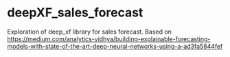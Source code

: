 # deepXF_sales_forecast
Exploration of deep_xf library for sales forecast. Based on https://medium.com/analytics-vidhya/building-explainable-forecasting-models-with-state-of-the-art-deep-neural-networks-using-a-ad3fa5844fef
